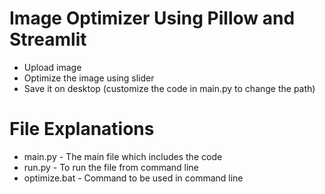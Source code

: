 # Image Optimizer Using Pillow and Streamlit

- Upload image
- Optimize the image using slider
- Save it on desktop (customize the code in main.py to change the path)

# File Explanations

- main.py - The main file which includes the code
- run.py - To run the file from command line
- optimize.bat - Command to be used in command line
